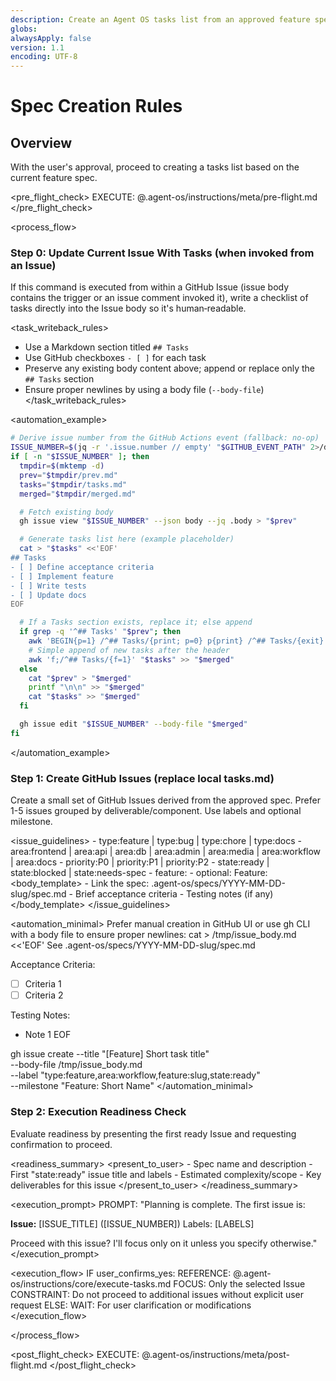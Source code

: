 ```yaml
---
description: Create an Agent OS tasks list from an approved feature spec
globs:
alwaysApply: false
version: 1.1
encoding: UTF-8
---
```


# Spec Creation Rules

## Overview

With the user's approval, proceed to creating a tasks list based on the current feature spec.

<pre_flight_check>
  EXECUTE: @.agent-os/instructions/meta/pre-flight.md
</pre_flight_check>

<process_flow>

<step number="0" subagent="gh-cli" name="update_current_issue_with_tasks">

### Step 0: Update Current Issue With Tasks (when invoked from an Issue)

If this command is executed from within a GitHub Issue (issue body contains the trigger or an issue comment invoked it), write a checklist of tasks directly into the Issue body so it's human‑readable.

<task_writeback_rules>
  - Use a Markdown section titled `## Tasks`
  - Use GitHub checkboxes `- [ ]` for each task
  - Preserve any existing body content above; append or replace only the `## Tasks` section
  - Ensure proper newlines by using a body file (`--body-file`)
</task_writeback_rules>

<automation_example>
  ```bash
  # Derive issue number from the GitHub Actions event (fallback: no-op)
  ISSUE_NUMBER=$(jq -r '.issue.number // empty' "$GITHUB_EVENT_PATH" 2>/dev/null || true)
  if [ -n "$ISSUE_NUMBER" ]; then
    tmpdir=$(mktemp -d)
    prev="$tmpdir/prev.md"
    tasks="$tmpdir/tasks.md"
    merged="$tmpdir/merged.md"

    # Fetch existing body
    gh issue view "$ISSUE_NUMBER" --json body --jq .body > "$prev"

    # Generate tasks list here (example placeholder)
    cat > "$tasks" <<'EOF'
## Tasks
- [ ] Define acceptance criteria
- [ ] Implement feature
- [ ] Write tests
- [ ] Update docs
EOF

    # If a Tasks section exists, replace it; else append
    if grep -q '^## Tasks' "$prev"; then
      awk 'BEGIN{p=1} /^## Tasks/{print; p=0} p{print} /^## Tasks/{exit}' "$prev" > "$merged"
      # Simple append of new tasks after the header
      awk 'f;/^## Tasks/{f=1}' "$tasks" >> "$merged"
    else
      cat "$prev" > "$merged"
      printf "\n\n" >> "$merged"
      cat "$tasks" >> "$merged"
    fi

    gh issue edit "$ISSUE_NUMBER" --body-file "$merged"
  fi
  ```
</automation_example>

</step>

<step number="1" subagent="gh-cli" name="create_github_issues">

### Step 1: Create GitHub Issues (replace local tasks.md)

Create a small set of GitHub Issues derived from the approved spec. Prefer 1-5 issues grouped by deliverable/component. Use labels and optional milestone.

<issue_guidelines>
  <labels>
    - type:feature | type:bug | type:chore | type:docs
    - area:frontend | area:api | area:db | area:admin | area:media | area:workflow | area:docs
    - priority:P0 | priority:P1 | priority:P2
    - state:ready | state:blocked | state:needs-spec
    - feature:<slug>
  </labels>
  <milestone>
    - optional: Feature: <Short Name>
  </milestone>
  <body_template>
    - Link the spec: .agent-os/specs/YYYY-MM-DD-slug/spec.md
    - Brief acceptance criteria
    - Testing notes (if any)
  </body_template>
</issue_guidelines>

<automation_minimal>
  Prefer manual creation in GitHub UI or use gh CLI with a body file to ensure proper newlines:
  cat > /tmp/issue_body.md <<'EOF'
  See .agent-os/specs/YYYY-MM-DD-slug/spec.md

  Acceptance Criteria:
  - [ ] Criteria 1
  - [ ] Criteria 2

  Testing Notes:
  - Note 1
  EOF

  gh issue create --title "[Feature] Short task title" \
                  --body-file /tmp/issue_body.md \
                  --label "type:feature,area:workflow,feature:slug,state:ready" \
                  --milestone "Feature: Short Name"
</automation_minimal>

</step>

<step number="2" name="execution_readiness">

### Step 2: Execution Readiness Check

Evaluate readiness by presenting the first ready Issue and requesting confirmation to proceed.

<readiness_summary>
  <present_to_user>
    - Spec name and description
    - First "state:ready" issue title and labels
    - Estimated complexity/scope
    - Key deliverables for this issue
  </present_to_user>
</readiness_summary>

<execution_prompt>
  PROMPT: "Planning is complete. The first issue is:

  **Issue:** [ISSUE_TITLE] ([ISSUE_NUMBER])
  Labels: [LABELS]

  Proceed with this issue? I'll focus only on it unless you specify otherwise."
</execution_prompt>

<execution_flow>
  IF user_confirms_yes:
    REFERENCE: @.agent-os/instructions/core/execute-tasks.md
    FOCUS: Only the selected Issue
    CONSTRAINT: Do not proceed to additional issues without explicit user request
  ELSE:
    WAIT: For user clarification or modifications
</execution_flow>

</step>

</process_flow>

<post_flight_check>
  EXECUTE: @.agent-os/instructions/meta/post-flight.md
</post_flight_check>
